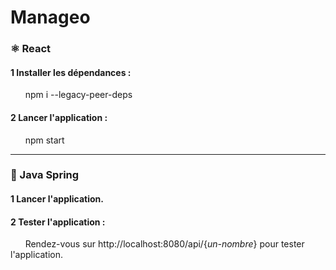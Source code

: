 # Manageo
### ⚛️ React
#### 1️ Installer les dépendances :
&nbsp; &nbsp; &nbsp; npm i --legacy-peer-deps

#### 2️ Lancer l'application :
&nbsp; &nbsp; &nbsp; npm start

------------------------------

### 🍃 Java Spring
#### 1️ Lancer l'application.

#### 2️ Tester l'application :
&nbsp; &nbsp; &nbsp; Rendez-vous sur http://localhost:8080/api/{*un-nombre*} pour tester l'application.
